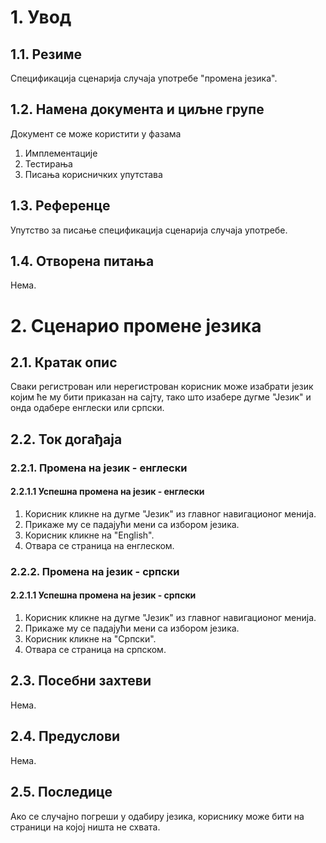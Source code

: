 # 1. Увод

## 1.1. Резиме

Спецификација сценарија случаја употребе "промена језика".

## 1.2. Намена документа и циљне групе

Документ се може користити у фазама

1. Имплементације
2. Тестирања
3. Писања корисничких упутстава

## 1.3. Референце

Упутство за писање спецификација сценарија случаја употребе.

## 1.4. Отворена питања

Нема.

# 2. Сценарио промене језика

## 2.1. Кратак опис

Сваки регистрован или нерегистрован корисник може изабрати језик којим ће му бити приказан на сајту, тако што изабере дугме "Језик" и онда одабере енглески или српски.

## 2.2. Ток догађаја

### 2.2.1. Промена на језик - енглески

#### 2.2.1.1 Успешна промена на језик - енглески

1. Корисник кликне на дугме "Језик" из главног навигационог менија.
2. Прикаже му се падајући мени са избором језика.
3. Корисник кликне на "English".
4. Отвара се страница на енглеском.

### 2.2.2. Промена на језик - српски

#### 2.2.1.1 Успешна промена на језик - српски

1. Корисник кликне на дугме "Језик" из главног навигационог менија.
2. Прикаже му се падајући мени са избором језика.
3. Корисник кликне на "Српски".
4. Отвара се страница на српском.

## 2.3. Посебни захтеви

Нема.

## 2.4. Предуслови

Нема.

## 2.5. Последице

Ако се случајно погреши у одабиру језика, кориснику може бити на страници на којој ништа не схвата.